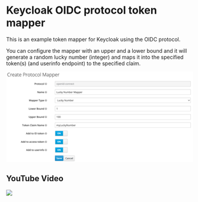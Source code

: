 # Keycloak OIDC protocol token mapper

This is an example token mapper for Keycloak using the OIDC protocol.

You can configure the mapper with an upper and a lower bound and it will generate a random lucky number (integer) and maps it into the specified token(s) (and userinfo endpoint) to the specified claim.

![](./config.png)

## YouTube Video

[![](http://img.youtube.com/vi/5WBb176YqKg/maxresdefault.jpg)](http://www.youtube.com/watch?v=5WBb176YqKg "")
